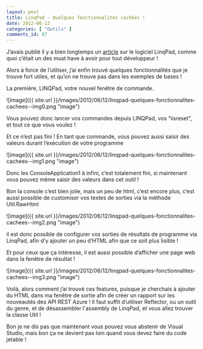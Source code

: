 ```yaml
---
layout: post
title: LinqPad - Quelques fonctionnalités cachées !
date: 2012-06-12
categories: [ "Outils" ]
comments_id: 87 
---
```


J’avais publié il y a bien longtemps un [article](http://blog.woivre.fr/Archives/2009/9/linqpad-lediteur-linq-par-excellence) sur le logiciel LinqPad, comme quoi c’était un des must have à avoir pour tout développeur !

Alors à force de l’utiliser, j’ai enfin trouvé quelques fonctionnalités que je trouve fort utiles, et qu’on ne trouve pas dans les exemples de bases !

La première, LINQPad, votre nouvel fenêtre de commande.

![image]({{ site.url }}/images/2012/06/12/linqpad-quelques-fonctionnalites-cachees--img0.png "image")

Vous pouvez donc lancer vos commandes depuis LINQPad, vos “iisreset”, et tout ce que vous voulez !

Et ce n’est pas fini ! En tant que commande, vous pouvez aussi saisir des valeurs durant l’exécution de votre programme

![image]({{ site.url }}/images/2012/06/12/linqpad-quelques-fonctionnalites-cachees--img1.png "image")

Donc les ConsoleApplication1 à infini, c’est totalement fini, si maintenant vous pouvez même saisir des valeurs dans cet outil !

Bon la console c’est bien jolie, mais un peu de html, c’est encore plus, c’est aussi possible de customiser vos textes de sorties via la méthode Util.RawHtml

![image]({{ site.url }}/images/2012/06/12/linqpad-quelques-fonctionnalites-cachees--img2.png "image")

il est donc possible de configurer vos sorties de résultats de programme via LinqPad, afin d’y ajouter un peu d’HTML afin que ce soit plus lisible !

Et pour ceux que ça intéresse, il est aussi possible d’afficher une page web dans la fenêtre de résultat !

![image]({{ site.url }}/images/2012/06/12/linqpad-quelques-fonctionnalites-cachees--img3.png "image")

Voilà, alors comment j’ai trouvé ces features, puisque je cherchais à ajouter du HTML dans ma fenêtre de sortie afin de créer un rapport sur les nouveautés des API REST Azure ! Il faut suffit d’utiliser Reflector, ou un outil du genre, et de désassembler l'assembly de LinqPad, et vous allez trouver la classe Util !

Bon je ne dis pas que maintenant vous pouvez vous abstenir de Visual Studio, mais bon ça ne devient pas loin quand vous devez faire du code jetable !
